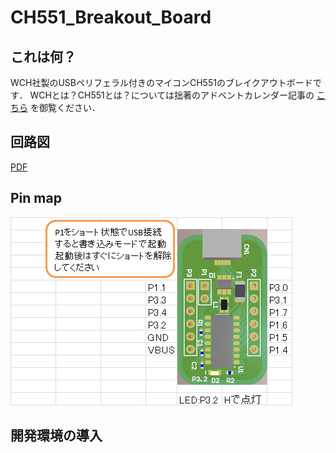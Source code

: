 # CH551_Breakout_Board

## これは何？
WCH社製のUSBペリフェラル付きのマイコンCH551のブレイクアウトボードです．
WCHとは？CH551とは？については拙著のアドベントカレンダー記事の [こちら](https://tech-blog.cerevo.com/archives/6068/) を御覧ください．

## 回路図
[PDF](CH551_BB_sch.pdf)

## Pin map
![Pin map](pin_map.png)

## 開発環境の導入